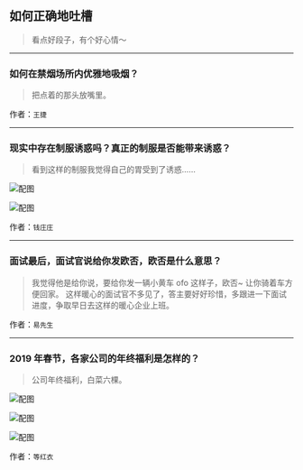 ## 如何正确地吐槽

> 看点好段子，有个好心情～


 
---

### 如何在禁烟场所内优雅地吸烟？

> 把点着的那头放嘴里。


作者：`王捷`

---

### 现实中存在制服诱惑吗？真正的制服是否能带来诱惑？

> 看到这样的制服我觉得自己的胃受到了诱惑……



![配图](http://pic4.zhimg.com/70/9f2a490cea978859f833741bd47a3c1b_b.jpg)



![配图](http://pic1.zhimg.com/70/84f9c34fcdc6cbd9da254aa64c8cc268_b.jpg)


作者：`钱庄庄`

---

### 面试最后，面试官说给你发欧否，欧否是什么意思？

> 我觉得他是给你说，要给你发一辆小黄车 ofo 这样子，欧否~
> 让你骑着车方便回家。
> 这样暖心的面试官不多见了，答主要好好珍惜，多跟进一下面试进度，争取早日去这样的暖心企业上班。


作者：`易先生`

---

### 2019 年春节，各家公司的年终福利是怎样的？

> 公司年终福利，白菜六棵。



![配图](http://pic4.zhimg.com/70/v2-8d374e89df6b46922102777a5cabecfb_b.jpg)



![配图](http://pic3.zhimg.com/70/v2-ee46858ead6345dd762100b04e141f8a_b.jpg)



![配图](http://pic1.zhimg.com/70/v2-0d1de6f5bfb07ee20ba636fa1e410e34_b.jpg)


作者：`等红衣`